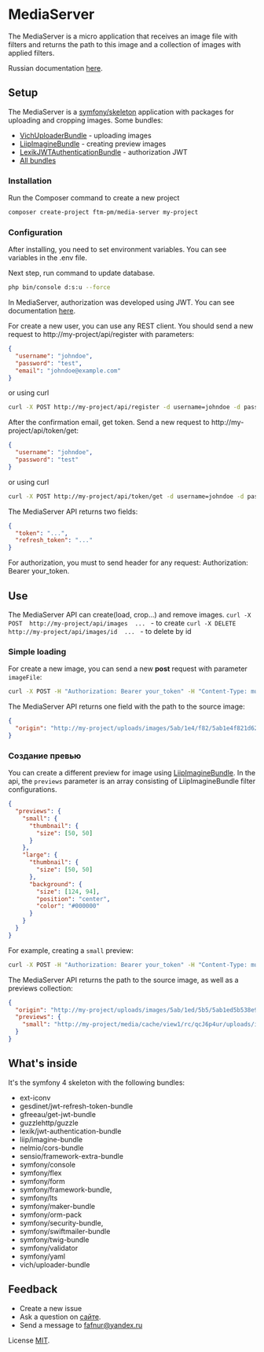 # MediaServer

The MediaServer is a micro application that receives an image file with filters and returns 
the path to this image and a collection of images with applied filters.

Russian documentation [here](https://github.com/ftm-pm/media-server/blob/master/docs/ru/index.md).

## Setup

The MediaServer is a [symfony/skeleton][1] application with packages for uploading and cropping images. 
Some bundles:

 * [VichUploaderBundle][2] - uploading images
 * [LiipImagineBundle][3] - creating preview images
 * [LexikJWTAuthenticationBundle][4] -  authorization JWT
 * [All bundles](#bundles) 

### Installation

Run the Composer command to create a new project
```bash
composer create-project ftm-pm/media-server my-project
```

### Configuration

After installing, you need to set environment variables. You can see variables in the .env file. 

Next step, run command to update database.
```bash
php bin/console d:s:u --force
```

In MediaServer, authorization was developed using JWT. You can see documentation [here][jwt].

For create a new user, you can use any REST client. You should send a new request to 
http://my-project/api/register with parameters:
```json
{
  "username": "johndoe",
  "password": "test",
  "email": "johndoe@example.com"
}
```

or using curl
```bash
curl -X POST http://my-project/api/register -d username=johndoe -d password=test -d email=johndoe@example.com
```
After the confirmation email, get token. Send a new request to http://my-project/api/token/get:
```json
{
  "username": "johndoe",
  "password": "test"
}
```

or using curl
```bash
curl -X POST http://my-project/api/token/get -d username=johndoe -d password=test
```

The MediaServer API returns two fields: 
```json
{
  "token": "...",
  "refresh_token": "..."
}
```

For authorization, you must to send header for any request: Authorization: Bearer your_token.

## Use

The MediaServer API can create(load, crop...) and remove images. 
``curl -X POST  http://my-project/api/images  ... `` - to create
``curl -X DELETE  http://my-project/api/images/id  ... `` - to delete by id

### Simple loading 

For create a new image, you can send a new **post**  request with parameter ``imageFile``:
```bash
curl -X POST -H "Authorization: Bearer your_token" -H "Content-Type: multipart/form-data" -F "imageFile=@/path/for/your/file.jpg" http://my-project/api/images
```

The MediaServer API returns one field with the path to the source image:
```json
{
  "origin": "http://my-project/uploads/images/5ab/1e4/f82/5ab1e4f821d62240251619.jpg"
}
```

### Создание превью

You can create a different preview for image using [LiipImagineBundle][3]. In the api, the ``previews`` parameter is an array consisting of LiipImagineBundle 
filter configurations.

```json
{
  "previews": {
    "small": {
      "thumbnail": {
        "size": [50, 50]
      }
    },
    "large": {
      "thumbnail": {
        "size": [50, 50]
      },
      "background": { 
        "size": [124, 94], 
        "position": "center", 
        "color": "#000000"
      }
    }
  }
}
```

For example, creating a ``small`` preview:
```bash
curl -X POST -H "Authorization: Bearer your_token" -H "Content-Type: multipart/form-data" -F "imageFile=@/path/for/your/file.jpg"  -F "previews[small][thumbnail][size][0]=100" -F "previews[small][thumbnail][size][]=50" http://my-project/api/images
```

The MediaServer API returns the path to the source image, as well as a previews collection:
```json
{
  "origin": "http://my-project/uploads/images/5ab/1ed/5b5/5ab1ed5b538e9914783874.jpg",
  "previews": {
    "small": "http://my-project/media/cache/view1/rc/qcJ6p4ur/uploads/images/5ab/1ed/5b5/5ab1ed5b538e9914783874.jpg"
  }
}
```

<a name="bundles"><h2>What's inside</h2></a>

It's the symfony 4 skeleton with the following bundles:

 * ext-iconv
 * gesdinet/jwt-refresh-token-bundle
 * gfreeau/get-jwt-bundle
 * guzzlehttp/guzzle
 * lexik/jwt-authentication-bundle
 * liip/imagine-bundle
 * nelmio/cors-bundle
 * sensio/framework-extra-bundle
 * symfony/console
 * symfony/flex
 * symfony/form
 * symfony/framework-bundle,
 * symfony/lts
 * symfony/maker-bundle
 * symfony/orm-pack
 * symfony/security-bundle,
 * symfony/swiftmailer-bundle
 * symfony/twig-bundle
 * symfony/validator
 * symfony/yaml
 * vich/uploader-bundle
 
## Feedback
 
* Create a new issue
* Ask a question on [сайте](https://ftm.pm).
* Send a message to fafnur@yandex.ru

License [MIT][license].

[1]: https://github.com/symfony/skeleton
[2]: https://github.com/dustin10/VichUploaderBundle
[3]: https://github.com/liip/LiipImagineBundle
[4]: https://github.com/lexik/LexikJWTAuthenticationBundle
[composer]: https://getcomposer.org/
[doc]: https://github.com/ftm-pm/media-server/blob/master/README.md
[jwt]: https://github.com/lexik/LexikJWTAuthenticationBundle/blob/master/Resources/doc/index.md
[license]: https://github.com/ftm-pm/media-server/blob/master/LICENSE.txt
